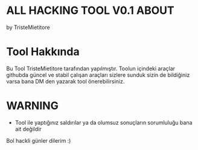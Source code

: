 ALL HACKING TOOL V0.1 ABOUT 
================================

by TristeMietitore

Tool Hakkında 
==================
Bu Tool TristeMietitore tarafından yapılmıştır.
Toolun içindeki araçlar githubda güncel ve stabil çalışan araçları sizlere sunduk sizin de bildiğiniz varsa bana DM den yazarak tool önerebilirsiniz.

WARNING
===============
- Tool ile yaptığınız saldırılar ya da olumsuz sonuçların sorumluluğu bana ait değildir

Bol hackli günler dilerim :)
